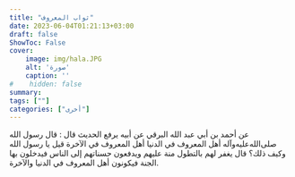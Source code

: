 ```yaml
---
title: "ثواب المعروف"
date: 2023-06-04T01:21:13+03:00
draft: false
ShowToc: False
cover:
    image: img/hala.JPG
    alt: 'صورة'
    caption: ''
#    hidden: false
summary: 
tags: [""]
categories: ["أخرى"]
---
```

عن أحمد بن أبي عبد الله
البرقي عن أبيه يرفع الحديث قال : قال رسول الله صلى‌الله‌عليه‌وآله أهل المعروف
في الدنيا أهل المعروف في الآخرة قيل يا رسول الله وكيف ذلك؟ قال
يغفر لهم بالتطول منة عليهم ويدفعون حسناتهم إلى الناس فيدخلون بها
الجنة فيكونون أهل المعروف في الدنيا والآخرة.


